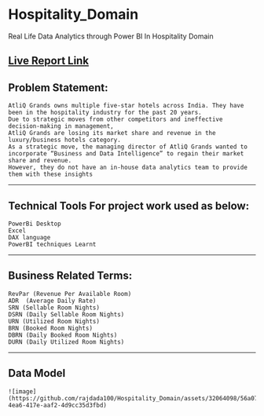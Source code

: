 # Hospitality_Domain
Real Life Data Analytics through Power BI In Hospitality Domain

 [Live Report Link](https://app.powerbi.com/view?r=eyJrIjoiNTNkYzUyNzktM2ZmNC00ODA2LThlNGYtYWY4NWFhM2EwN2IxIiwidCI6ImM2ZTU0OWIzLTVmNDUtNDAzMi1hYWU5LWQ0MjQ0ZGM1YjJjNCJ9&pageName=ReportSection)
------------------------------
 Problem Statement:
------------------------------
    AtliQ Grands owns multiple five-star hotels across India. They have been in the hospitality industry for the past 20 years. 
    Due to strategic moves from other competitors and ineffective decision-making in management, 
    AtliQ Grands are losing its market share and revenue in the luxury/business hotels category. 
    As a strategic move, the managing director of AtliQ Grands wanted to incorporate “Business and Data Intelligence” to regain their market share and revenue. 
    However, they do not have an in-house data analytics team to provide them with these insights

------------------------------------------------------------
Technical Tools For project work used as below:
------------------------------------------------------------
    PowerBi Desktop
    Excel
    DAX language
    PowerBI techniques Learnt

------------------------------------------------------------
Business Related Terms:
------------------------------------------------------------    
    RevPar (Revenue Per Available Room)
    ADR  (Average Daily Rate)
    SRN (Sellable Room Nights)
    DSRN (Daily Sellable Room Nights)
    URN (Utilized Room Nights)
    BRN (Booked Room Nights)
    DBRN (Daily Booked Room Nights)
    DURN (Daily Utilized Room Nights)
------------------------------------------------------------
Data Model
------------------------------------------------------------   
    ![image](https://github.com/rajdada100/Hospitality_Domain/assets/32064098/56a071f9-4ea6-417e-aaf2-4d9cc35d3fbd)



